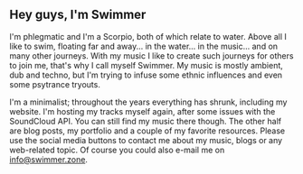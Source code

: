## Hey guys, I'm Swimmer

I'm phlegmatic and I'm a Scorpio, both of which relate to water. Above all I like to swim, floating far and away... in the water... in the music... and on many other journeys. With my music I like to create such journeys for others to join me, that's why I call myself Swimmer. My music is mostly ambient, dub and techno, but I'm trying to infuse some ethnic influences and even some psytrance tryouts.

I'm a minimalist; throughout the years everything has shrunk, including my website. I'm hosting my tracks myself again, after some issues with the SoundCloud API. You can still find my music there though. The other half are blog posts, my portfolio and a couple of my favorite resources. Please use the social media buttons to contact me about my music, blogs or any web-related topic. Of course you could also e-mail me on [info@swimmer.zone](mailto:info@swimmer.zone).
